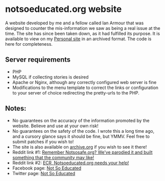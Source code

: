 # notsoeducated.org website

A website developed by me and a fellow called Ian Armour that was designed to counter the mis-information we saw as being a real issue at the time. The site has since been taken down, as it had fulfilled its purpose. It is available to view on my [Personal site](https://notsoeducated.kn100.me/) in an archived format. The code is here for completeness.

## Server requirements
 * PHP
 * MySQL if collecting stories is desired
 * Apache or Nginx, although any correctly configured web server is fine
 * Modifications to the menu template to correct the links or configuration to your server of choice redirecting the pretty-urls to the PHP.




## Notes:

 * No guarantees on the accuracy of the information promoted by the website. Believe and use at your own risk!
 * No guarantees on the safety of the code. I wrote this a long time ago, and a cursory glance says it should be fine, but YMMV. Feel free to submit patches if you wish to!
 * The site is also available on [archive.org](https://web.archive.org/web/20150801222634/http://notsoeducated.org/) if you wish to see it there!
 * Reddit link #1: [Remember Notsosafe.org? We've parodied it and built something that the community may like!](https://www.reddit.com/r/electronic_cigarette/comments/2dmo5v/remember_notsosafeorg_weve_parodied_it_and_built/)
 * Reddit link #2: [ECR, Notsoeducated.org needs your help!](https://www.reddit.com/r/electronic_cigarette/comments/2en4ty/ecr_notsoeducatedorg_needs_your_help/)
 * Facebook page: [Not So Educated](https://www.facebook.com/Not-So-Educated-755030041186587/?hc_ref=SEARCH&fref=nf)
 * Twitter page: [Not So Educated](https://twitter.com/notsoeducated)
